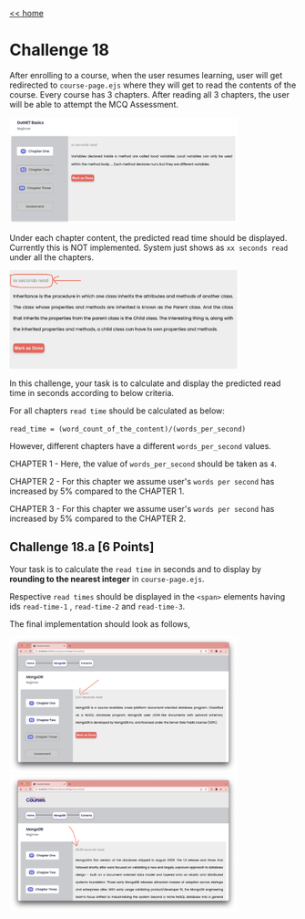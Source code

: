[<< home](./README.md)

# Challenge 18

After enrolling to a course, when the user resumes learning, user will get redirected to `course-page.ejs` where they will get to read the contents of the course. Every course has 3 chapters. After reading all 3 chapters, the user will be able to attempt the MCQ Assessment.

<img src="./images/18_1.png" width="400">

Under each chapter content, the predicted read time should be displayed. Currently this is NOT implemented. System just shows as `xx seconds read` under all the chapters.

<img src="./images/18_2.png" width="400">

In this challenge, your task is to calculate and display the predicted read time in seconds according to below criteria.

For all chapters `read time` should be calculated as below:

`read_time = (word_count_of_the_content)/(words_per_second)`

However, different chapters have a different `words_per_second` values.

CHAPTER 1 - Here, the value of `words_per_second` should be taken as `4`.

CHAPTER 2 - For this chapter we assume user's `words per second` has increased by 5% compared to the CHAPTER 1.

CHAPTER 3 - For this chapter we assume user's `words per second` has increased by 5% compared to the CHAPTER 2.

## Challenge 18.a [6 Points]

Your task is to calculate the `read time` in seconds and to display by **rounding to the nearest integer** in `course-page.ejs`.

Respective `read times` should be displayed in the `<span>` elements having ids `read-time-1` , `read-time-2` and `read-time-3`.

The final implementation should look as follows,

<img src="./images/18_3.png" width="400">

<img src="./images/18_4.png" width="400">
